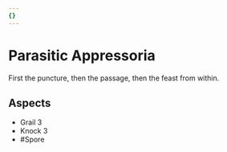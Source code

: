 ```yaml
---
{}
---
```

# Parasitic Appressoria
First the puncture, then the passage, then the feast from within.
## Aspects
- Grail 3
- Knock 3
- #Spore